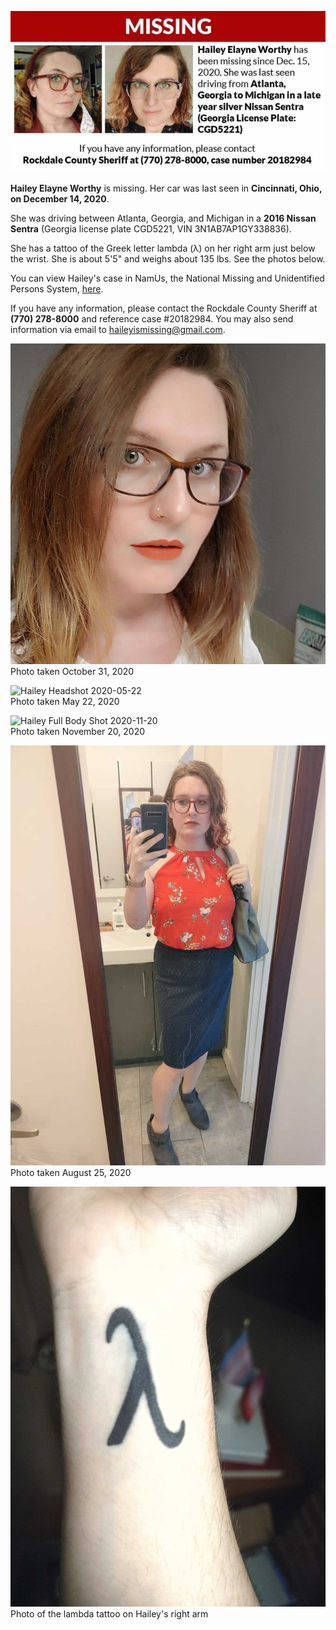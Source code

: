 ![Missing Persons Photo](img/missing.png)

**Hailey Elayne Worthy** is missing. Her car was last seen in **Cincinnati, Ohio, on December 14, 2020**. 

She was driving between Atlanta, Georgia, and Michigan in a **2016 Nissan Sentra** (Georgia license plate CGD5221, VIN 3N1AB7AP1GY338836).

She has a tattoo of the Greek letter lambda (λ) on her right arm just below the wrist. She is about 5'5" and weighs about 135 lbs. See the photos below.

You can view Hailey's case in NamUs, the National Missing and Unidentified Persons System, [here](https://www.namus.gov/MissingPersons/Case#/76769).

If you have any information, please contact the Rockdale County Sheriff at **(770) 278-8000** and reference case #20182984. You may also send information via email to [haileyismissing@gmail.com](mailto:haileyismissing@gmail.com).

![Hailey Headshot 2020-10-31](img/hailey1.jpg)<br />
Photo taken October 31, 2020

![Hailey Headshot 2020-05-22](img/hailey2.png)<br />
Photo taken May 22, 2020

![Hailey Full Body Shot 2020-11-20](img/hailey3.png)<br />
Photo taken November 20, 2020

![Hailey Full Body Shot 2020-08-25](img/hailey4.jpg)<br />
Photo taken August 25, 2020

![Hailey Lambda Tattoo](img/hailey_tattoo.jpg)<br />
Photo of the lambda tattoo on Hailey's right arm


